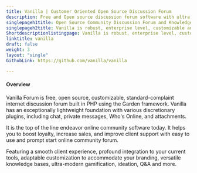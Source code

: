 ```yaml
---
title: Vanilla | Customer Oriented Open Source Discussion Forum
description: Free and Open source discussion forum software with ultra modern gamification. Boost loyalty, increase sales, improve client support and team collaboration.
singlepageh1title: Open Source Community Discussion Forum and Knowledge Base
singlepageh2title: Vanilla is robust, enterprise level, customizable and branded forum software. Use social, ideation and Q&A features for customer engagement and build community.
Shortdescriptionlistingpage: Vanilla is robust, enterprise level, customizable and branded forum software. Use social, ideation and Q&A features for customer engagement and build community.
linktitle: vanilla
draft: false
weight: 3
layout: "single"
GithubLink: https://github.com/vanilla/vanilla

---
```


#### Overview

Vanilla Forum is free, open source, customizable, standard-complaint internet discussion forum built in PHP using the Garden framework. Vanilla has an exceptionally lightweight foundation with various discretionary plugins, including chat, private messages, Who's Online, and attachments.

It is the top of the line endeavor online community software today. It helps you to boost loyalty, increase sales, and improve client support with easy to use and prompt start online community forum.

Featuring a smooth client experience, profound integration to your current tools, adaptable customization to accommodate your branding, versatile knowledge bases, ultra-modern gamification, ideation, Q&amp;A and more.